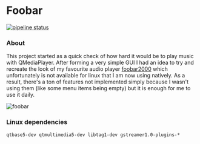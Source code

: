 # Foobar

[![pipeline status](https://gitlab.com/DanielChabrowski/foobar/badges/master/pipeline.svg)](https://gitlab.com/DanielChabrowski/foobar/-/commits/master)

### About
This project started as a quick check of how hard it would be to play music with QMediaPlayer. After forming a very simple GUI I had an idea to try and recreate the look of my favourite audio player [foobar2000](https://www.foobar2000.org/) which unfortunately is not available for linux that I am now using natively. As a result, there's a ton of features not implemented simply because I wasn't using them (like some menu items being empty) but it is enough for me to use it daily.

![foobar](https://i.imgur.com/nTYSdTz.png)

### Linux dependencies
``
qtbase5-dev
qtmultimedia5-dev
libtag1-dev
gstreamer1.0-plugins-*
``
